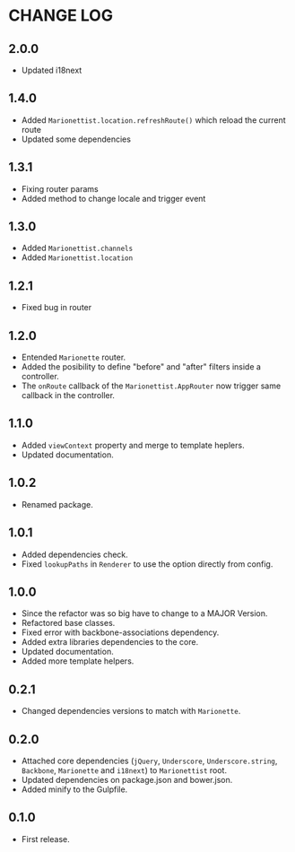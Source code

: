 # CHANGE LOG

## 2.0.0

* Updated i18next


## 1.4.0

* Added `Marionettist.location.refreshRoute()` which reload the current route
* Updated some dependencies



## 1.3.1

* Fixing router params
* Added method to change locale and trigger event

## 1.3.0

* Added `Marionettist.channels`
* Added `Marionettist.location`

## 1.2.1

* Fixed bug in router

## 1.2.0

* Entended `Marionette` router.
* Added the posibility to define "before" and "after" filters inside a controller.
* The `onRoute` callback of the `Marionettist.AppRouter` now trigger same callback in the controller.

## 1.1.0

* Added `viewContext` property and  merge to template heplers.
* Updated documentation.

## 1.0.2

* Renamed package.

## 1.0.1

* Added dependencies check.
* Fixed `lookupPaths` in `Renderer` to use the option directly from config.

## 1.0.0

* Since the refactor was so big have to change to a MAJOR Version.
* Refactored base classes.
* Fixed error with backbone-associations dependency.
* Added extra libraries dependencies to the core.
* Updated documentation.
* Added more template helpers.

## 0.2.1

* Changed dependencies versions to match with `Marionette`.

## 0.2.0

* Attached core dependencies (`jQuery`, `Underscore`, `Underscore.string`, `Backbone`, `Marionette` and `i18next`) to `Marionettist` root.
* Updated dependencies on package.json and bower.json.
* Added minify to the Gulpfile.

## 0.1.0

* First release.
